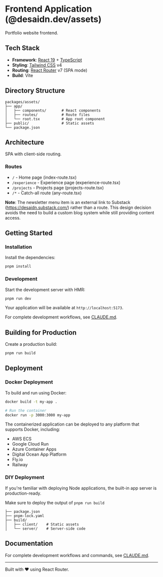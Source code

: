 # Frontend Application (@desaidn.dev/assets)

Portfolio website frontend.

## Tech Stack

- **Framework**: [React 19](https://react.dev/) + [TypeScript](https://www.typescriptlang.org/)
- **Styling**: [Tailwind CSS](https://tailwindcss.com/) v4
- **Routing**: [React Router](https://reactrouter.com/) v7 (SPA mode)
- **Build**: Vite

## Directory Structure

```
packages/assets/
├── app/
│   ├── components/       # React components
│   ├── routes/           # Route files
│   └── root.tsx          # App root component
├── public/               # Static assets
└── package.json
```

## Architecture

SPA with client-side routing.

### Routes

- `/` - Home page (index-route.tsx)
- `/experience` - Experience page (experience-route.tsx)
- `/projects` - Projects page (projects-route.tsx)
- `/*` - Catch-all route (any-route.tsx)

**Note**: The newsletter menu item is an external link to Substack (https://desaidn.substack.com/) rather than a route. This design decision avoids the need to build a custom blog system while still providing content access.

## Getting Started

### Installation

Install the dependencies:

```bash
pnpm install
```

### Development

Start the development server with HMR:

```bash
pnpm run dev
```

Your application will be available at `http://localhost:5173`.

For complete development workflows, see [CLAUDE.md](../../CLAUDE.md#common-commands).

## Building for Production

Create a production build:

```bash
pnpm run build
```

## Deployment

### Docker Deployment

To build and run using Docker:

```bash
docker build -t my-app .

# Run the container
docker run -p 3000:3000 my-app
```

The containerized application can be deployed to any platform that supports Docker, including:

- AWS ECS
- Google Cloud Run
- Azure Container Apps
- Digital Ocean App Platform
- Fly.io
- Railway

### DIY Deployment

If you're familiar with deploying Node applications, the built-in app server is production-ready.

Make sure to deploy the output of `pnpm run build`

```
├── package.json
├── pnpm-lock.yaml
├── build/
│   ├── client/    # Static assets
│   └── server/    # Server-side code
```

## Documentation

For complete development workflows and commands, see [CLAUDE.md](../../CLAUDE.md#common-commands).

---

Built with ❤️ using React Router.
